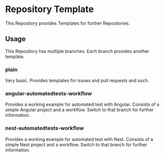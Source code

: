 # Repository Template

This Repository provides Templates for further Repositories.

## Usage

This Repository has multiple branches. Each branch provides another template.

### plain
Very basic. Provides templates for issues and pull requests and such.

### angular-automatedtests-workflow

Provides a working example for automated test with Angular.
Consists of a simple Angular project and a workflow. 
Switch to that branch for further information.

###  nest-automatedtests-workflow 

Provides a working example for automated test with Nest.
Consists of a simple Nest project and a workflow. 
Switch to that branch for further information.

